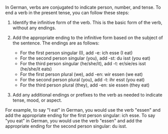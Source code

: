 In German, verbs are conjugated to indicate person, number, and tense. To end a verb in the present tense, you can follow these steps:

1. Identify the infinitive form of the verb. This is the basic form of the verb, without any endings.
2. Add the appropriate ending to the infinitive form based on the subject of the sentence. The endings are as follows:
   - For the first person singular (I), add -e: ich esse (I eat)
   - For the second person singular (you), add -st: du isst (you eat)
   - For the third person singular (he/she/it), add -t: er/sie/es isst (he/she/it eats)
   - For the first person plural (we), add -en: wir essen (we eat)
   - For the second person plural (you), add -t: ihr esst (you eat)
   - For the third person plural (they), add -en: sie essen (they eat)

3. Add any additional endings or prefixes to the verb as needed to indicate tense, mood, or aspect.

For example, to say "I eat" in German, you would use the verb "essen" and add the appropriate ending for the first person singular: ich esse. To say "you eat" in German, you would use the verb "essen" and add the appropriate ending for the second person singular: du isst.